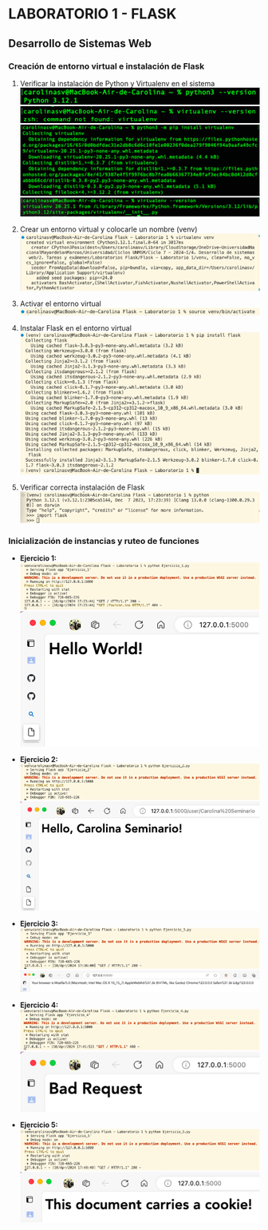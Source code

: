 # LABORATORIO 1 - FLASK
## Desarrollo de Sistemas Web

### Creación de entorno virtual e instalación de Flask
1. Verificar la instalación de Python y Virtualenv en el sistema
![Verificacion de Python](/Imagenes/Imagen_1.png)
![Verificacion de Virtual environment](/Imagenes/Imagen_2.png)
![Instalación de Virtual environment](/Imagenes/Imagen_3.png)
![Verificacion de Virtual environment](/Imagenes/Imagen_4.png)

2. Crear un entorno virtual y colocarle un nombre (venv)
![Creación de entorno virtual](/Imagenes/Imagen_5.png)

3. Activar el entorno virtual
![Activación del entorno virtual](/Imagenes/Imagen_6.png)

4. Instalar Flask en el entorno virtual
![Instalación de Flask en venv](/Imagenes/Imagen_7.png)

5. Verificar correcta instalación de Flask
![Verificación de Flask](/Imagenes/Imagen_8.png)

### Inicialización de instancias y ruteo de funciones
- **Ejercicio 1:**
![Terminal de ejercicio 1](/Imagenes/Imagen_9.png)
![Ejecución de ejercicio 1](/Imagenes/Imagen_10.png)

- **Ejercicio 2:**
![Terminal de ejercicio 2](/Imagenes/Imagen_11.png)
![Ejecución de ejercicio 2](/Imagenes/Imagen_12.png)

- **Ejercicio 3:**
![Terminal de ejercicio 3](/Imagenes/Imagen_13.png)
![Ejecución de ejercicio 3](/Imagenes/Imagen_14.png)

- **Ejercicio 4:**
![Terminal de ejercicio 4](/Imagenes/Imagen_15.png)
![Ejecución de ejercicio 4](/Imagenes/Imagen_16.png)

- **Ejercicio 5:**
![Terminal de ejercicio 4](/Imagenes/Imagen_17.png)
![Ejecución de ejercicio 4](/Imagenes/Imagen_18.png)